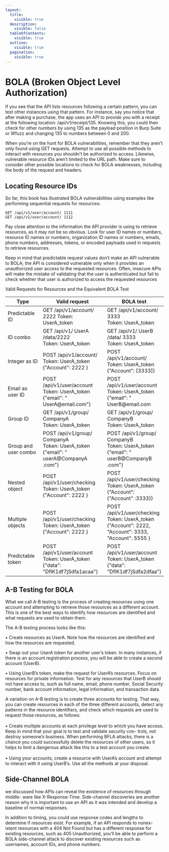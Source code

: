 ```yaml
---
layout:
  title:
    visible: true
  description:
    visible: false
  tableOfContents:
    visible: true
  outline:
    visible: true
  pagination:
    visible: true
---
```


# BOLA (Broken Object Level Authorization)

If you see that the API lists resources following a certain pattern, you can test other instances using that pattern. For instance, say you notice that after making a purchase, the app uses an API to provide you with a receipt at the following location: /api/v1/receipt/135. Knowing this, you could then check for other numbers by using 135 as the payload position in Burp Suite or Wfuzz and changing 135 to numbers between 0 and 200.

When you’re on the hunt for BOLA vulnerabilities, remember that they aren’t only found using GET requests. Attempt to use all possible methods to interact with resources you shouldn’t be authorized to access. Likewise, vulnerable resource IDs aren’t limited to the URL path. Make sure to consider other possible locations to check for BOLA weaknesses, including the body of the request and headers.

## Locating Resource IDs

So far, this book has illustrated BOLA vulnerabilities using examples like performing sequential requests for resources:&#x20;

```
GET /api/v1/user/account/ 1111 
GET /api/v1/user/account/ 1112
```

Pay close attention to the information the API provider is using to retrieve resources, as it may not be so obvious. Look for user ID names or numbers, resource ID names or numbers, organization ID names or numbers, emails, phone numbers, addresses, tokens, or encoded payloads used in requests to retrieve resources.

Keep in mind that predictable request values don’t make an API vulnerable to BOLA; the API is considered vulnerable only when it provides an unauthorized user access to the requested resources. Often, insecure APIs will make the mistake of validating that the user is authenticated but fail to check whether that user is authorized to access the requested resources

Valid Requests for Resources and the Equivalent BOLA Test



<table><thead><tr><th width="158">Type</th><th width="271">Valid request</th><th>BOLA test</th></tr></thead><tbody><tr><td>Predictable ID</td><td>GET /api/v1/account/ 2222 Token: UserA_token</td><td>GET /api/v1/account/ 3333 <br>Token: UserA_token</td></tr><tr><td>ID combo</td><td>GET /api/v1/ UserA /data/2222<br>Token: UserA_token</td><td>GET /api/v1/ UserB /data/ 3333 <br>Token: UserA_token</td></tr><tr><td>Integer as ID</td><td>POST /api/v1/account/ <br>Token: UserA_token <br>{"Account": 2222 } </td><td>POST /api/v1/account/ <br>Token: UserA_token <br>{"Account": [3333]}</td></tr><tr><td>Email as user ID</td><td>POST /api/v1/user/account<br>Token: UserA_token <br>{"email": " UserA@email.com"} </td><td>POST /api/v1/user/account <br>Token: UserA_token <br>{"email": " UserB@email.com</td></tr><tr><td>Group ID</td><td>GET /api/v1/group/ CompanyA<br>Token: UserA_token </td><td>GET /api/v1/group/ CompanyB <br>Token: UserA_token</td></tr><tr><td>Group and user combo</td><td>POST /api/v1/group/ CompanyA<br>Token: UserA_token <br>{"email": " userA@CompanyA .com"} </td><td>POST /api/v1/group/ CompanyB<br>Token: UserA_token <br>{"email": " userB@CompanyB .com"}</td></tr><tr><td>Nested object</td><td>POST /api/v1/user/checking<br>Token: UserA_token <br>{"Account": 2222 } </td><td>POST /api/v1/user/checking <br>Token: UserA_token <br>{"Account": {"Account" :3333}}</td></tr><tr><td>Multiple objects</td><td>POST /api/v1/user/checking<br>Token: UserA_token<br>{"Account": 2222 }</td><td>POST /api/v1/user/checking<br>Token: UserA_token<br>{"Account": 2222, "Account": 3333, "Account": 5555 }</td></tr><tr><td>Predictable token</td><td>POST /api/v1/user/account<br>Token: UserA_token<br>{"data": "DflK1df7jSdfa1acaa"}</td><td>POST /api/v1/user/account<br>Token: UserA_token <br>{"data": "DflK1df7jSdfa2dfaa"}</td></tr></tbody></table>

## A-B Testing for BOLA

What we call A-B testing is the process of creating resources using one account and attempting to retrieve those resources as a different account. This is one of the best ways to identify how resources are identified and what requests are used to obtain them.

The A-B testing process looks like this:

&#x20;• Create resources as UserA. Note how the resources are identified and how the resources are requested.

• Swap out your UserA token for another user’s token. In many instances, if there is an account registration process, you will be able to create a second account (UserB).&#x20;

• Using UserB’s token, make the request for UserA’s resources. Focus on resources for private information. Test for any resources that UserB should not have access to, such as full name, email, phone number, Social Security number, bank account information, legal information, and transaction data.

A variation on A-B testing is to create three accounts for testing. That way, you can create resources in each of the three different accounts, detect any patterns in the resource identifiers, and check which requests are used to request those resources, as follows: \
\
• Create multiple accounts at each privilege level to which you have access. Keep in mind that your goal is to test and validate security con- trols, not destroy someone’s business. When performing BFLA attacks, there is a chance you could successfully delete the resources of other users, so it helps to limit a dangerous attack like this to a test account you create. \
\
• Using your accounts, create a resource with UserA’s account and attempt to interact with it using UserB’s. Use all the methods at your disposal.

## Side-Channel BOLA

we discussed how APIs can reveal the existence of resources through middle- ware like X-Response-Time. Side-channel discoveries are another reason why it is important to use an API as it was intended and develop a baseline of normal responses.

In addition to timing, you could use response codes and lengths to determine if resources exist. For example, if an API responds to nonex- istent resources with a 404 Not Found but has a different response for existing resources, such as 405 Unauthorized, you’ll be able to perform a BOLA side-channel attack to discover existing resources such as usernames, account IDs, and phone numbers.
